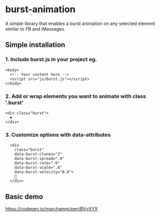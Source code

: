 # burst-animation
A simple library that enables a burst animation on any selected element similar to FB and iMessages.

## Simple installation

### 1. Include burst.js in your project eg.
```
<body>
  <!-- Your content here -->
  <script src="js/burst.js"></script>
</body>
```

### 2. Add or wrap elements you want to animate with class '.burst'
```
<div class="burst">
  ❤️
</div>
```

### 3. Customize options with data-attributes
```
  <div 
    class="burst" 
    data-burst-clones="2" 
    data-burst-spread=".8" 
    data-burst-rate=".8" 
    data-burst-scale=".6" 
    data-burst-velocity="0.8">
    🥑
  </div>
```


## Basic demo
https://codepen.io/marchamm/pen/BVyXYX